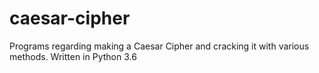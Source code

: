 # caesar-cipher
Programs regarding making a Caesar Cipher and cracking it with various methods.
Written in Python 3.6
